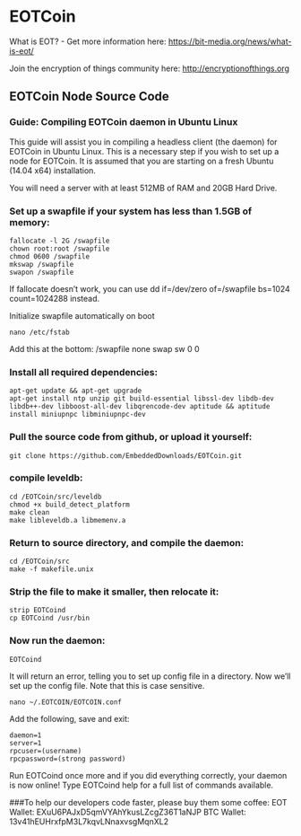 # EOTCoin
What is EOT? - Get more information here: 
https://bit-media.org/news/what-is-eot/

Join the encryption of things community here:
http://encryptionofthings.org

## EOTCoin Node Source Code

### Guide: Compiling EOTCoin daemon in Ubuntu Linux

This guide will assist you in compiling a headless client (the daemon) for EOTCoin in Ubuntu Linux. This is a necessary step if you wish to set up a node for EOTCoin. It is assumed that you are starting on a fresh Ubuntu (14.04 x64) installation.

You will need a server with at least 512MB of RAM and 20GB Hard Drive. 

### Set up a swapfile if your system has less than 1.5GB of memory:

    fallocate -l 2G /swapfile
    chown root:root /swapfile
    chmod 0600 /swapfile
    mkswap /swapfile
    swapon /swapfile

If fallocate doesn’t work, you can use
    dd if=/dev/zero of=/swapfile bs=1024 count=1024288
instead.

Initialize swapfile automatically on boot

    nano /etc/fstab
Add this at the bottom: /swapfile none swap sw 0 0

### Install all required dependencies:

    apt-get update && apt-get upgrade
    apt-get install ntp unzip git build-essential libssl-dev libdb-dev libdb++-dev libboost-all-dev libqrencode-dev aptitude && aptitude install miniupnpc libminiupnpc-dev

### Pull the source code from github, or upload it yourself:
    git clone https://github.com/EmbeddedDownloads/EOTCoin.git

### compile leveldb:
    cd /EOTCoin/src/leveldb
    chmod +x build_detect_platform
    make clean
    make libleveldb.a libmemenv.a

### Return to source directory, and compile the daemon:

    cd /EOTCoin/src
    make -f makefile.unix

### Strip the file to make it smaller, then relocate it:

    strip EOTCoind
    cp EOTCoind /usr/bin

### Now run the daemon:

    EOTCoind

It will return an error, telling you to set up config file in a directory. Now we’ll set up the config file. Note that this is case sensitive.

    nano ~/.EOTCOIN/EOTCOIN.conf

Add the following, save and exit:

    daemon=1
    server=1
    rpcuser=(username)
    rpcpassword=(strong password)

Run EOTCoind once more and if you did everything correctly, your daemon is now online! Type EOTCoind help for a full list of commands available. 

###To help our developers code faster, please buy them some coffee:
EOT Wallet: EXuU6PAJxD5qmVYAhYkusLZcgZ36T1aNJP
BTC Wallet: 13v41hEUHrxfpM3L7kqvLNnaxvsgMqnXL2
